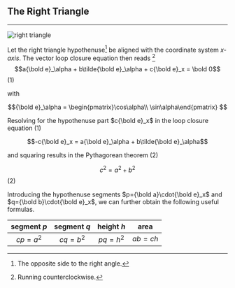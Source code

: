 ## The Right Triangle
---

![right triangle](img/triangle.png "triangle")

Let the right triangle hypothenuse[^hypothenuse] be aligned with the coordinate system *x-axis*. 
The vector loop closure equation then reads [^1]
$$a{\bold e}_\alpha + b\tilde{\bold e}_\alpha + c{\bold e}_x = \bold 0$$ (1)

with

$${\bold e}_\alpha = \begin{pmatrix}\cos\alpha\\ \sin\alpha\end{pmatrix} $$

Resolving for the hypothenuse part $c{\bold e}_x$ in the loop closure equation (1) 

$$-c{\bold e}_x = a{\bold e}_\alpha + b\tilde{\bold e}_\alpha$$

and squaring results in the Pythagorean theorem (2)

$$c^2 = a^2 + b^2 $$ (2) 

Introducing the hypothenuse segments $p={\bold a}\cdot{\bold e}_x$ and  $q={\bold b}\cdot{\bold e}_x$, we can further obtain the following useful formulas.

| segment *p* | segment *q* | height *h* | area |
|:---:|:---:|:---:|:---:|
|$cp = a^2$|$cq = b^2$|$pq = h^2$|$ab = ch$|


[^hypothenuse]: The opposite side to the 
   right angle.
[^1]: Running counterclockwise.
